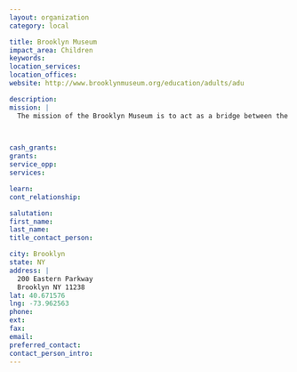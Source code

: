 ```yaml
---
layout: organization
category: local

title: Brooklyn Museum
impact_area: Children
keywords: 
location_services: 
location_offices: 
website: http://www.brooklynmuseum.org/education/adults/adu

description: 
mission: |
  The mission of the Brooklyn Museum is to act as a bridge between the rich artistic heritage of world cultures, as embodied in its collections, and the unique experience of each visitor. Dedicated to the primacy of the visitor experience, committed to excellence in every aspect of its collections and programs, and drawing on both new and traditional tools of communication, interpretation, and presentation, the Museum aims to serve its diverse public as a dynamic, innovative, and welcoming center for learning through the visual arts.

  

cash_grants: 
grants: 
service_opp: 
services: 

learn: 
cont_relationship: 

salutation: 
first_name: 
last_name: 
title_contact_person: 

city: Brooklyn
state: NY
address: |
  200 Eastern Parkway     
  Brooklyn NY 11238
lat: 40.671576
lng: -73.962563
phone: 
ext: 
fax: 
email: 
preferred_contact: 
contact_person_intro: 
---
```

